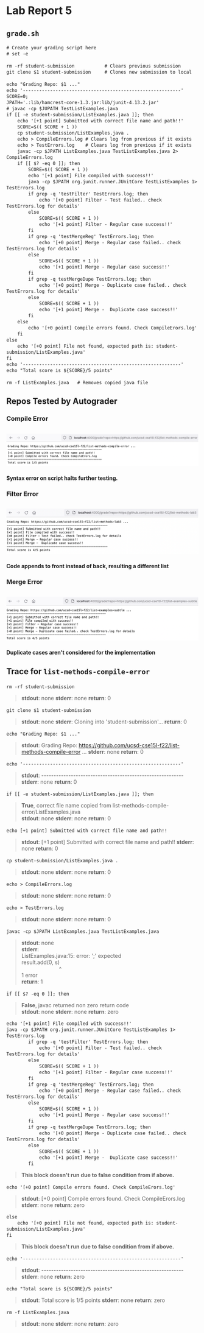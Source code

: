 # Lab Report 5
## `grade.sh`
```
# Create your grading script here
# set -e

rm -rf student-submission           # Clears previous submission
git clone $1 student-submission     # Clones new submission to local

echo "Grading Repo: $1 ..."
echo '----------------------------------------------------------'
SCORE=0;
JPATH='.:lib/hamcrest-core-1.3.jar:lib/junit-4.13.2.jar'
# javac -cp $JUPATH TestListExamples.java
if [[ -e student-submission/ListExamples.java ]]; then
    echo '[+1 point] Submitted with correct file name and path!!'
    SCORE=$(( SCORE + 1 ))
    cp student-submission/ListExamples.java .
    echo > CompileErrors.log # Clears log from previous if it exists
    echo > TestErrors.log    # Clears log from previous if it exists
    javac -cp $JPATH ListExamples.java TestListExamples.java 2> CompileErrors.log
    if [[ $? -eq 0 ]]; then
        SCORE=$(( SCORE + 1 ))
        echo '[+1 point] File compiled with success!!'
        java -cp $JPATH org.junit.runner.JUnitCore TestListExamples 1> TestErrors.log
        if grep -q 'testFilter' TestErrors.log; then
            echo '[+0 point] Filter - Test failed.. check TestErrors.log for details'
        else
            SCORE=$(( SCORE + 1 ))
            echo '[+1 point] Filter - Regular case success!!'
        fi
        if grep -q 'testMergeReg' TestErrors.log; then
            echo '[+0 point] Merge - Regular case failed.. check TestErrors.log for details'
        else
            SCORE=$(( SCORE + 1 ))
            echo '[+1 point] Merge - Regular case success!!'
        fi
        if grep -q testMergeDupe TestErrors.log; then
            echo '[+0 point] Merge - Duplicate case failed.. check TestErrors.log for details'
        else
            SCORE=$(( SCORE + 1 ))
            echo '[+1 point] Merge -  Duplicate case success!!'
        fi
    else
        echo '[+0 point] Compile errors found. Check CompileErors.log'
    fi
else
    echo '[+0 point] File not found, expected path is: student-submission/ListExamples.java'
fi
echo '----------------------------------------------------------'
echo "Total score is ${SCORE}/5 points"

rm -f ListExamples.java   # Removes copied java file
```

## Repos Tested by Autograder
### Compile Error
![](./compile.png)
---
**Syntax error on script halts further testing.**


### Filter Error
![](./filter.png)
---
**Code appends to front instead of back, resulting a different list**


### Merge Error
![](./merge.png)
---
**Duplicate cases aren't considered for the implementation**


## Trace for `list-methods-compile-error`

`rm -rf student-submission`
> **stdout**: none **stderr**: none **return**: 0

`git clone $1 student-submission`
> **stdout**: none **stderr**: Cloning into 'student-submission'... **return**: 0

`echo "Grading Repo: $1 ..."`
> **stdout**: Grading Repo: https://github.com/ucsd-cse15l-f22/list-methods-compile-error ... **stderr**: none **return**: 0

`echo '----------------------------------------------------------'`
> **stdout**: ---------------------------------------------------------- **stderr**: none **return**: 0

`if [[ -e student-submission/ListExamples.java ]]; then`
> **True**, correct file name copied from list-methods-compile-error/ListExamples.java <br> **stdout**: none **stderr**: none **return**: 0

`echo [+1 point] Submitted with correct file name and path!!`
> **stdout**: [+1 point] Submitted with correct file name and path!! **stderr**: none **return**: 0

`cp student-submission/ListExamples.java .`
> **stdout**: none **stderr**: none **return**: 0

`echo > CompileErrors.log`
> **stdout**: none **stderr**: none **return**: 0

`echo > TestErrors.log`
> **stdout**: none **stderr**: none **return**: 0
    
`javac -cp $JPATH ListExamples.java TestListExamples.java`
> **stdout**: none <br> **stderr**: <br> ListExamples.java:15: error: ';' expected <br>         result.add(0, s)
<br>&nbsp;&nbsp;&nbsp;&nbsp;&nbsp;&nbsp;&nbsp;&nbsp;&nbsp;&nbsp;&nbsp;&nbsp;&nbsp;&nbsp;&nbsp;&nbsp;&nbsp;&nbsp;&nbsp;&nbsp;&nbsp;&nbsp;&nbsp;&nbsp; ^ <br> 1 error <br> **return**: 1

`if [[ $? -eq 0 ]]; then`
> **False**, javac returned non zero return code <br> **stdout**: none **stderr**: none **return**: zero

```
echo '[+1 point] File compiled with success!!'
java -cp $JPATH org.junit.runner.JUnitCore TestListExamples 1> TestErrors.log
        if grep -q 'testFilter' TestErrors.log; then
            echo '[+0 point] Filter - Test failed.. check TestErrors.log for details'
        else
            SCORE=$(( SCORE + 1 ))
            echo '[+1 point] Filter - Regular case success!!'
        fi
        if grep -q 'testMergeReg' TestErrors.log; then
            echo '[+0 point] Merge - Regular case failed.. check TestErrors.log for details'
        else
            SCORE=$(( SCORE + 1 ))
            echo '[+1 point] Merge - Regular case success!!'
        fi
        if grep -q testMergeDupe TestErrors.log; then
            echo '[+0 point] Merge - Duplicate case failed.. check TestErrors.log for details'
        else
            SCORE=$(( SCORE + 1 ))
            echo '[+1 point] Merge -  Duplicate case success!!'
        fi
```
> **This block doesn't run due to false condition from if above.**

`echo '[+0 point] Compile errors found. Check CompileErors.log'`
> **stdout**: [+0 point] Compile errors found. Check CompileErors.log **stderr**: none **return**: zero

```
else
    echo '[+0 point] File not found, expected path is: student-submission/ListExamples.java'
fi
```
> **This block doesn't run due to false condition from if above.**

`echo '----------------------------------------------------------'`
> **stdout**: ---------------------------------------------------------- **stderr**: none **return**: zero

`echo "Total score is ${SCORE}/5 points"`
> **stdout**: Total score is 1/5 points **stderr**: none **return**: zero

`rm -f ListExamples.java`
> **stdout**: none **stderr**: none **return**: zero
